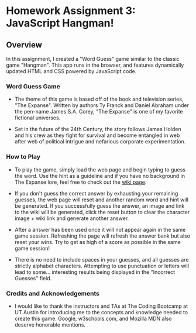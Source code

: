 # Homework Assignment 3: JavaScript Hangman!

## Overview

In this assignment, I created a "Word Guess" game similar to the classic game "Hangman". This app runs in the browser, and features dynamically updated HTML and CSS powered by JavaScript code.

### Word Guess Game

* The theme of this game is based off of the book and television series, "The Expanse". Written by authors Ty Franck and Daniel Abraham under the pen-name James S.A. Corey, "The Expanse" is one of my favorite fictional universes.

* Set in the future of the 24th Century, the story follows James Holden and his crew as they fight for survival and become entangled in web after web of political intrigue and nefarious corporate experimentation.

### How to Play

* To play the game, simply load the web page and begin typing to guess the word. Use the hint as a guideline and if you have no background in The Expanse lore, feel free to check out the [wiki page](http://expanse.wikia.com/wiki/The_Expanse_Wiki).

* If you don't guess the correct answer by exhausting your remaining guesses, the web page will reset and another random word and hint will be generated. If you successfully guess the answer, an image and link to the wiki will be generated, click the reset button to clear the character image + wiki link and generate another answer.

* After a answer has been used once it will not appear again in the same game session. Refreshing the page will refresh the answer bank but also reset your wins. Try to get as high of a score as possible in the same game session!

* There is no need to include spaces in your guesses, and all guesses are strictly alphabet characters. Attempting to use punctuation or letters will lead to some... interesting results being displayed in the "Incorrect Guesses" field.

### Credits and Acknowledgements

* I would like to thank the instructors and TAs at The Coding Bootcamp at UT Austin for introducing me to the concepts and knowledge needed to create this game. Google, w3schools.com, and Mozilla MDN also deserve honorable mentions.


